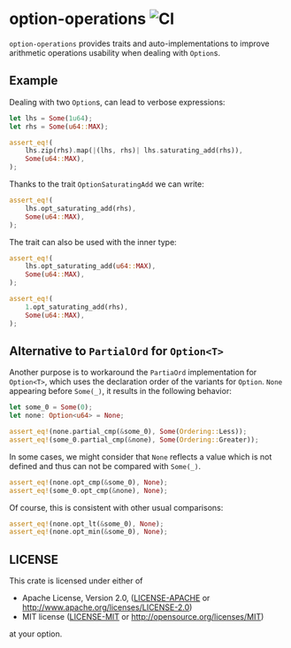 # option-operations ![CI](https://github.com/fengalin/option-operations/workflows/CI/badge.svg)

`option-operations` provides traits and auto-implementations to
improve arithmetic operations usability when dealing with `Option`s.

## Example

Dealing with two `Option`s, can lead to verbose expressions:

``` rust
let lhs = Some(1u64);
let rhs = Some(u64::MAX);

assert_eq!(
    lhs.zip(rhs).map(|(lhs, rhs)| lhs.saturating_add(rhs)),
    Some(u64::MAX),
);
```

Thanks to the trait `OptionSaturatingAdd` we can write:

``` rust
assert_eq!(
    lhs.opt_saturating_add(rhs),
    Some(u64::MAX),
);
```

The trait can also be used with the inner type:

``` rust
assert_eq!(
    lhs.opt_saturating_add(u64::MAX),
    Some(u64::MAX),
);

assert_eq!(
    1.opt_saturating_add(rhs),
    Some(u64::MAX),
);
```

## Alternative to `PartialOrd` for `Option<T>`

Another purpose is to workaround the `PartiaOrd` implementation
for `Option<T>`, which uses the declaration order of the variants
for `Option`. `None` appearing before `Some(_)`, it results in
the following behavior:

``` rust
let some_0 = Some(0);
let none: Option<u64> = None;

assert_eq!(none.partial_cmp(&some_0), Some(Ordering::Less));
assert_eq!(some_0.partial_cmp(&none), Some(Ordering::Greater));
```

In some cases, we might consider that `None` reflects a value which
is not defined and thus can not be compared with `Some(_)`.

``` rust
assert_eq!(none.opt_cmp(&some_0), None);
assert_eq!(some_0.opt_cmp(&none), None);
```

Of course, this is consistent with other usual comparisons:

``` rust
assert_eq!(none.opt_lt(&some_0), None);
assert_eq!(none.opt_min(&some_0), None);
```

## LICENSE

This crate is licensed under either of

 * Apache License, Version 2.0, ([LICENSE-APACHE](LICENSE-APACHE) or
   http://www.apache.org/licenses/LICENSE-2.0)
 * MIT license ([LICENSE-MIT](LICENSE-MIT) or
   http://opensource.org/licenses/MIT)

at your option.
